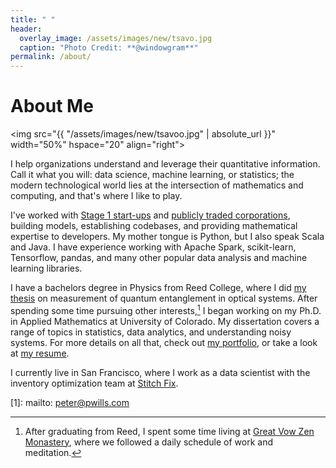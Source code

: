 ```yaml
---
title: " "
header:
  overlay_image: /assets/images/new/tsavo.jpg
  caption: "Photo Credit: **@windowgram**"
permalink: /about/
---
```


# About Me

<img src="{{ "/assets/images/new/tsavoo.jpg" | absolute_url }}"
width="50%" hspace="20" align="right">

I help organizations understand and leverage their quantitative
information. Call it what you will: data science, machine learning, or
statistics; the modern technological world lies at the intersection of
mathematics and computing, and that's where I like to play.

I've worked with [Stage 1 start-ups][5] and [publicly traded corporations][6],
building models, establishing codebases, and providing mathematical expertise to
developers. My mother tongue is Python, but I also speak Scala and Java. I have
experience working with Apache Spark, scikit-learn, Tensorflow, pandas, and many
other popular data analysis and machine learning libraries.

I have a bachelors degree in Physics from Reed College, where I did
[my thesis][2] on measurement of quantum entanglement in optical systems. After
spending some time pursuing other interests,[^fnote2] I began working on my
Ph.D. in Applied Mathematics at University of Colorado. My dissertation covers a
range of topics in statistics, data analytics, and understanding noisy
systems. For more details on all that, check out [my portfolio](/portfolio/), or
take a look at [my resume][4].

I currently live in San Francisco, where I work as a data scientist with the
inventory optimization team at [Stitch Fix][7].

[^fnote2]: After graduating from Reed, I spent some time living at
	[Great Vow Zen Monastery][3], where we followed a daily schedule of work and
	meditation.

[1]: mailto: peter@pwills.com

[2]: /assets/docs/thesis.pdf

[3]: https://www.zendust.org/monastery

[4]: /assets/docs/resume.pdf

[5]: https://www.entelligent.com

[6]: https://www.thetradedesk.com

[7]: https://multithreaded.stitchfix.com/algorithms/
